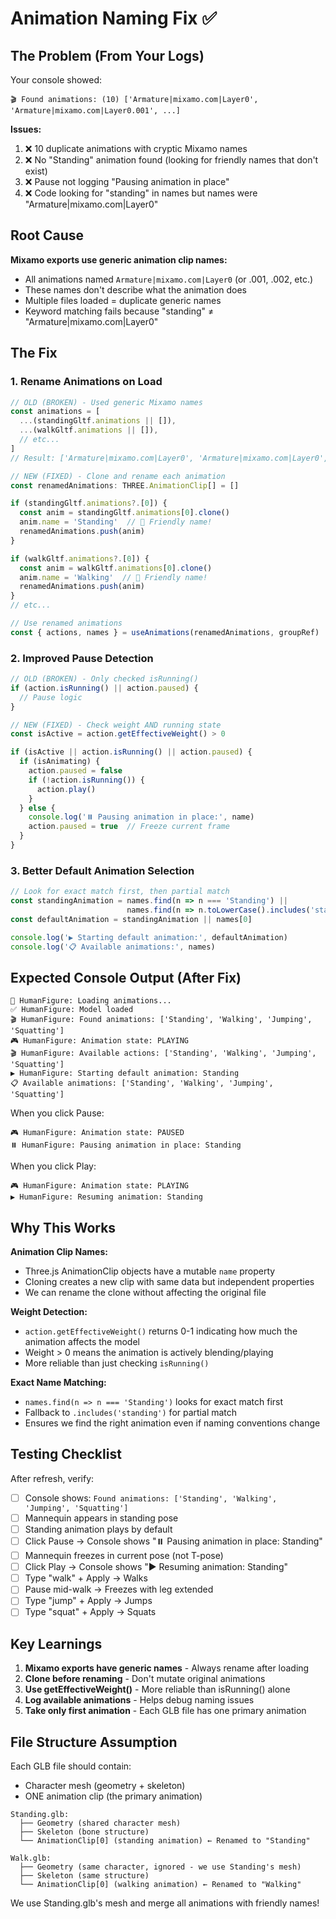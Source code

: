 # Animation Naming Fix ✅

## The Problem (From Your Logs)

Your console showed:
``` text
🎬 Found animations: (10) ['Armature|mixamo.com|Layer0', 'Armature|mixamo.com|Layer0.001', ...]
```

**Issues:**

1. ❌ 10 duplicate animations with cryptic Mixamo names
2. ❌ No "Standing" animation found (looking for friendly names that don't exist)
3. ❌ Pause not logging "Pausing animation in place"
4. ❌ Code looking for "standing" in names but names were "Armature|mixamo.com|Layer0"

## Root Cause

**Mixamo exports use generic animation clip names:**

- All animations named `Armature|mixamo.com|Layer0` (or .001, .002, etc.)
- These names don't describe what the animation does
- Multiple files loaded = duplicate generic names
- Keyword matching fails because "standing" ≠ "Armature|mixamo.com|Layer0"

## The Fix

### 1. Rename Animations on Load

```typescript
// OLD (BROKEN) - Used generic Mixamo names
const animations = [
  ...(standingGltf.animations || []),
  ...(walkGltf.animations || []),
  // etc...
]
// Result: ['Armature|mixamo.com|Layer0', 'Armature|mixamo.com|Layer0', ...]

// NEW (FIXED) - Clone and rename each animation
const renamedAnimations: THREE.AnimationClip[] = []

if (standingGltf.animations?.[0]) {
  const anim = standingGltf.animations[0].clone()
  anim.name = 'Standing'  // 🎯 Friendly name!
  renamedAnimations.push(anim)
}

if (walkGltf.animations?.[0]) {
  const anim = walkGltf.animations[0].clone()
  anim.name = 'Walking'  // 🎯 Friendly name!
  renamedAnimations.push(anim)
}
// etc...

// Use renamed animations
const { actions, names } = useAnimations(renamedAnimations, groupRef)
```

### 2. Improved Pause Detection

```typescript
// OLD (BROKEN) - Only checked isRunning()
if (action.isRunning() || action.paused) {
  // Pause logic
}

// NEW (FIXED) - Check weight AND running state
const isActive = action.getEffectiveWeight() > 0

if (isActive || action.isRunning() || action.paused) {
  if (isAnimating) {
    action.paused = false
    if (!action.isRunning()) {
      action.play()
    }
  } else {
    console.log('⏸️ Pausing animation in place:', name)
    action.paused = true  // Freeze current frame
  }
}
```

### 3. Better Default Animation Selection

```typescript
// Look for exact match first, then partial match
const standingAnimation = names.find(n => n === 'Standing') || 
                          names.find(n => n.toLowerCase().includes('standing'))
const defaultAnimation = standingAnimation || names[0]

console.log('▶️ Starting default animation:', defaultAnimation)
console.log('📋 Available animations:', names)
```

## Expected Console Output (After Fix)

``` text
🔄 HumanFigure: Loading animations...
✅ HumanFigure: Model loaded
🎬 HumanFigure: Found animations: ['Standing', 'Walking', 'Jumping', 'Squatting']
🎮 HumanFigure: Animation state: PLAYING
🎬 HumanFigure: Available actions: ['Standing', 'Walking', 'Jumping', 'Squatting']
▶️ HumanFigure: Starting default animation: Standing
📋 Available animations: ['Standing', 'Walking', 'Jumping', 'Squatting']
```

When you click Pause:
``` text
🎮 HumanFigure: Animation state: PAUSED
⏸️ HumanFigure: Pausing animation in place: Standing
```

When you click Play:
``` text
🎮 HumanFigure: Animation state: PLAYING
▶️ HumanFigure: Resuming animation: Standing
```

## Why This Works

**Animation Clip Names:**

- Three.js AnimationClip objects have a mutable `name` property
- Cloning creates a new clip with same data but independent properties
- We can rename the clone without affecting the original file

**Weight Detection:**

- `action.getEffectiveWeight()` returns 0-1 indicating how much the animation affects the model
- Weight > 0 means the animation is actively blending/playing
- More reliable than just checking `isRunning()`

**Exact Name Matching:**

- `names.find(n => n === 'Standing')` looks for exact match first
- Fallback to `.includes('standing')` for partial match
- Ensures we find the right animation even if naming conventions change

## Testing Checklist

After refresh, verify:

- [ ] Console shows: `Found animations: ['Standing', 'Walking', 'Jumping', 'Squatting']`
- [ ] Mannequin appears in standing pose
- [ ] Standing animation plays by default
- [ ] Click Pause → Console shows "⏸️ Pausing animation in place: Standing"
- [ ] Mannequin freezes in current pose (not T-pose)
- [ ] Click Play → Console shows "▶️ Resuming animation: Standing"
- [ ] Type "walk" + Apply → Walks
- [ ] Pause mid-walk → Freezes with leg extended
- [ ] Type "jump" + Apply → Jumps
- [ ] Type "squat" + Apply → Squats

## Key Learnings

1. **Mixamo exports have generic names** - Always rename after loading
2. **Clone before renaming** - Don't mutate original animations
3. **Use getEffectiveWeight()** - More reliable than isRunning() alone
4. **Log available animations** - Helps debug naming issues
5. **Take only first animation** - Each GLB file has one primary animation

## File Structure Assumption

Each GLB file should contain:

- Character mesh (geometry + skeleton)
- ONE animation clip (the primary animation)

``` text
Standing.glb:
  ├── Geometry (shared character mesh)
  ├── Skeleton (bone structure)
  └── AnimationClip[0] (standing animation) ← Renamed to "Standing"

Walk.glb:
  ├── Geometry (same character, ignored - we use Standing's mesh)
  ├── Skeleton (same structure)
  └── AnimationClip[0] (walking animation) ← Renamed to "Walking"
```

We use Standing.glb's mesh and merge all animations with friendly names!
